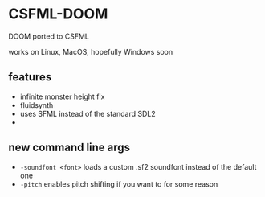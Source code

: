 # CSFML-DOOM
DOOM ported to CSFML

works on Linux, MacOS, hopefully Windows soon 

## features
- infinite monster height fix
- fluidsynth 
- uses SFML instead of the standard SDL2
-


## new command line args
- `-soundfont <font>` loads a custom .sf2 soundfont instead of the default one
- `-pitch` enables pitch shifting if you want to for some reason
